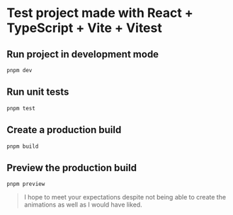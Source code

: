 # Test project made with React + TypeScript + Vite + Vitest

## Run project in development mode
```
pnpm dev
```
## Run unit tests
```
pnpm test
```

## Create a production build
```
pnpm build
```

## Preview the production build
```
pnpm preview
```
> I hope to meet your expectations despite not being able to create the animations as well as I would have liked.